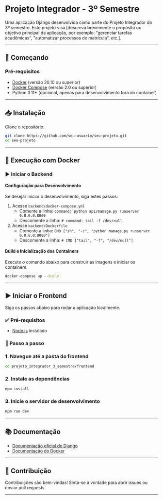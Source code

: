# Projeto Integrador - 3º Semestre

Uma aplicação Django desenvolvida como parte do Projeto Integrador do 3º semestre. Este projeto visa [descreva brevemente o propósito ou objetivo principal da aplicação, por exemplo: "gerenciar tarefas acadêmicas", "automatizar processos de matrícula", etc.].

---

## 🚀 Começando

### Pré-requisitos

- [Docker](https://www.docker.com/get-started) (versão 20.10 ou superior)
- [Docker Compose](https://docs.docker.com/compose/install/) (versão 2.0 ou superior)
- Python 3.11+ (opcional, apenas para desenvolvimento fora do container)

---

## 📥 Instalação

Clone o repositório:

```bash
git clone https://github.com/seu-usuario/seu-projeto.git
cd seu-projeto
```

---

## 🐳 Execução com Docker

### ▶️ Iniciar o Backend

#### Configuração para Desenvolvimento

Se desejar iniciar o desenvolvimento, siga estes passos:

1. Acesse `backend/docker-compose.yml`
    - Comente a linha: `command: python api/manage.py runserver 0.0.0.0:8000`
    - Descomente a linha: `# command: tail -f /dev/null`
2. Acesse `backend/Dockerfile`
    - Comente a linha: `CMD ["sh", "-c", "python manage.py runserver 0.0.0.0:8000"]`
    - Descomente a linha: `# CMD ["tail", "-f", "/dev/null"]`

#### Build e Inicialização dos Containers

Execute o comando abaixo para construir as imagens e iniciar os containers:

```bash
docker-compose up --build
```

---


## ▶️ Iniciar o Frontend

Siga os passos abaixo para rodar a aplicação localmente. 

### ✅ Pré-requisitos

- [Node.js](https://nodejs.org/) instalado

### 📁 Passo a passo

### 1. Navegue até a pasta do frontend
```bash
cd projeto_integrador_3_semestre/frontend
```

### 2. Instale as dependências
```bash
npm install
```

### 3. Inicie o servidor de desenvolvimento
```bash
npm run dev
```

---

## 📚 Documentação

- [Documentação oficial do Django](https://docs.djangoproject.com/pt-br/4.0/)
- [Documentação do Docker](https://docs.docker.com/)

---

## 🤝 Contribuição

Contribuições são bem-vindas! Sinta-se à vontade para abrir issues ou enviar pull requests.

---


